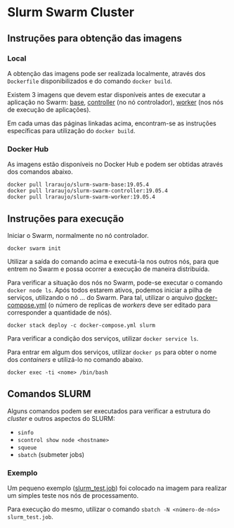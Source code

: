 # Slurm Swarm Cluster

## Instruções para obtenção das imagens

### Local

A obtenção das imagens pode ser realizada localmente, através dos `Dockerfile` disponibilizados e do comando `docker build`.

Existem 3 imagens que devem estar disponíveis antes de executar a aplicação no Swarm: [base](base), [controller](controller) (no nó controlador), [worker](worker) (nos nós de execução de aplicações).

Em cada umas das páginas linkadas acima, encontram-se as instruções específicas para utilização do `docker build`.

### Docker Hub

As imagens estão disponíveis no Docker Hub e podem ser obtidas através dos comandos abaixo.

```
docker pull lraraujo/slurm-swarm-base:19.05.4
docker pull lraraujo/slurm-swarm-controller:19.05.4
docker pull lraraujo/slurm-swarm-worker:19.05.4
```

## Instruções para execução

Iniciar o Swarm, normalmente no nó controlador.

```
docker swarm init
```

Utilizar a saída do comando acima e executá-la nos outros nós, para que entrem no Swarm e possa ocorrer a execução de maneira distribuída.

Para verificar a situação dos nós no Swarm, pode-se executar o comando `docker node ls`. Após todos estarem ativos, podemos iniciar a pilha de serviços, utilizando o nó ... do Swarm. Para tal, utilizar o arquivo [docker-compose.yml](docker-compose.yml) (o número de replicas de *workers* deve ser editado para corresponder a quantidade de nós).

```
docker stack deploy -c docker-compose.yml slurm
```

Para verificar a condição dos serviços, utilizar `docker service ls`.

Para entrar em algum dos serviços, utilizar `docker ps` para obter o nome dos *containers* e utilizá-lo no comando abaixo.

```
docker exec -ti <nome> /bin/bash
```

## Comandos SLURM

Alguns comandos podem ser executados para verificar a estrutura do *cluster* e outros aspectos do SLURM:

* `sinfo`
* `scontrol show node <hostname>`
* `squeue`
* `sbatch` (submeter jobs)

### Exemplo

Um pequeno exemplo ([slurm_test.job](base/slurm_test.job)) foi colocado na imagem para realizar um simples teste nos nós de processamento.

Para execução do mesmo, utilizar o comando `sbatch -N <número-de-nós> slurm_test.job`.
